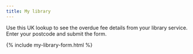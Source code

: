 ```yaml
---
title: My library
---
```


Use this UK lookup to see the overdue fee details from your library service. Enter your postcode and submit the form.

{% include my-library-form.html %}
